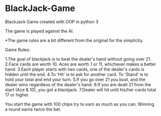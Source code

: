 # BlackJack-Game
BlackJack Game created with OOP in python 3

The game is played against the AI.

*The game rules are a bit different from the original for the simplicity.

Game Rules:

1.The goal of blackjack is to beat the dealer's hand without going over 21.
2.Face cards are worth 10. Aces are worth 1 or 11, whichever makes a better hand.
3.Each player starts with two cards, one of the dealer's cards is hidden until the end.
4.To 'Hit' is to ask for another card. To 'Stand' is to hold your total and end your turn.
5.If you go over 21 you bust, and the dealer wins regardless of the dealer's hand.
6.If you are dealt 21 from the start (Ace & 10), you got a blackjack.
7.Dealer will hit until his/her cards total 17 or higher.

You start the game with 100 chips try to earn as much as you can.
Winning a round earns twice the bet.



